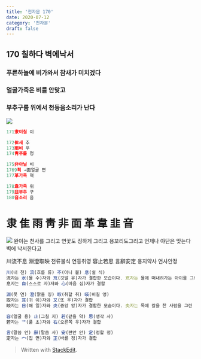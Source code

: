 ```yaml
---
title: '천자문 170'
date: 2020-07-12
category: '천자문'
draft: false
---
```

## 170 칠하다 벽에낙서

 
### 푸른하늘에 비가와서 참새가 미치겠다
### 얼굴가죽은 비를 안맞고
### 부추구름 위에서 천둥음소리가 난다
![](https://i.ibb.co/pLDKyQ6/Screen-Shot-2020-07-12-at-11-44-59-AM.png)
```js
171隶미칠 이

172隹새 추
173雨비 우
174靑푸를 청

175非아닐 비
1769획 →面얼굴 면
177革가죽 혁

178韋가죽 위
179韭부추 구
180音소리 음

```
# 隶 隹 雨 靑 非 面 革 韋 韭 音

![](https://i.ibb.co/tKrK5CR/170.png)
완이는 천사를 그리고
연꽃도 징하게 그리고 
용꼬리도그리고 
언제나 야단은 맞는다 벽에 낙서한다고

川流不息  淵澄取映 천류불식 연등취영
容止若思  言辭安定 용지약사 언사안정
```js
川(내 천) 流(흐를 류) 不(아니 불) 息(쉴 식)
流자는 水(물 수)자와 㐬(깃발 유)자가 결합한 모습이다. 㐬자는 물에 떠내려가는 아이를 그린 것
息자는 自(스스로 자)자와 心(마음 심)자가 결합

淵(못 연) 澄(맑을 징) 取(취할 취) 暎(비칠 영)
取자는 耳(귀 이)자와 又(또 우)자가 결합
映자는 日(해 일)자와 央(중앙 앙)자가 결합한 모습이다. 央자는 목에 칼을 찬 사람을 그린 것

容(얼굴 용) 止(그칠 지) 若(같을 약) 思(생각 사)
若자는 艹(풀 초)자와 右(오른쪽 우)자가 결합

言(말씀 언) 辭(말씀 사) 安(편안 안) 定(정할 정)
定자는 宀(집 면)자와 正(바를 정)자가 결합
```
> Written with [StackEdit](https://stackedit.io/).
<!--stackedit_data:
eyJoaXN0b3J5IjpbMTUzODU2MjEyMiw2NzQxNDAxMjcsMjExMz
M5OTk3MiwxNzM4MzQyNzQyLDQxMDYyODg4NywtMTQzMTAxNDMw
LDIxMTY0NTkzMTEsLTE0MTE5MDA1MDZdfQ==
-->